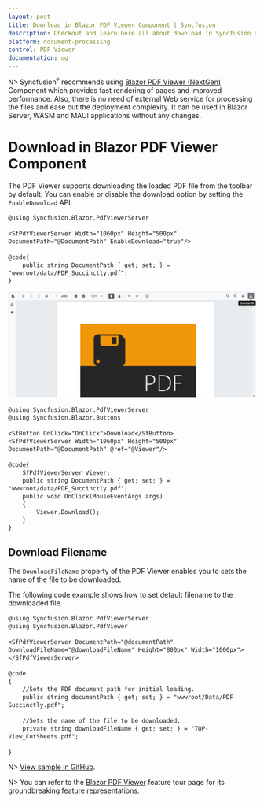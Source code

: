 ```yaml
---
layout: post
title: Download in Blazor PDF Viewer Component | Syncfusion
description: Checkout and learn here all about download in Syncfusion Blazor PDF Viewer component and much more details.
platform: document-processing
control: PDF Viewer
documentation: ug
---
```


N> Syncfusion<sup style="font-size:70%">&reg;</sup> recommends using [Blazor PDF Viewer (NextGen)](https://blazor.syncfusion.com/documentation/pdfviewer-2/getting-started/server-side-application) Component which provides fast rendering of pages and improved performance. Also, there is no need of external Web service for processing the files and ease out the deployment complexity. It can be used in Blazor Server, WASM and MAUI applications without any changes.

# Download in Blazor PDF Viewer Component

The PDF Viewer supports downloading the loaded PDF file from the toolbar by default. You can enable or disable the download option by setting the `EnableDownload` API.

```cshtml
@using Syncfusion.Blazor.PdfViewerServer

<SfPdfViewerServer Width="1060px" Height="500px" DocumentPath="@DocumentPath" EnableDownload="true"/>

@code{
    public string DocumentPath { get; set; } = "wwwroot/data/PDF_Succinctly.pdf";
}
```

![Blazor PDFViewer with Download Option](images/blazor-pdfviewer-download-option.png)


```cshtml
@using Syncfusion.Blazor.PdfViewerServer
@using Syncfusion.Blazor.Buttons

<SfButton OnClick="OnClick">Download</SfButton>
<SfPdfViewerServer Width="1060px" Height="500px" DocumentPath="@DocumentPath" @ref="@Viewer"/>

@code{
    SfPdfViewerServer Viewer;
    public string DocumentPath { get; set; } = "wwwroot/data/PDF_Succinctly.pdf";
    public void OnClick(MouseEventArgs args)
    {
        Viewer.Download();
    }
}
```

## Download Filename

The `DownloadFileName` property of the PDF Viewer enables you to sets the name of the file to be downloaded.

The following code example shows how to set default filename to the downloaded file.

```cshtml
@using Syncfusion.Blazor.PdfViewerServer
@using Syncfusion.Blazor.PdfViewer

<SfPdfViewerServer DocumentPath="@documentPath" DownloadFileName="@downloadFileName" Height="800px" Width="1000px"></SfPdfViewerServer>

@code
{
    //Sets the PDF document path for initial loading.
    public string documentPath { get; set; } = "wwwroot/Data/PDF Succinctly.pdf";

    //Sets the name of the file to be downloaded.
    private string downloadFileName { get; set; } = "TOP-View_CutSheets.pdf";

}
```
N> [View sample in GitHub](https://github.com/SyncfusionExamples/blazor-pdf-viewer-classic-examples/tree/master/Load%20and%20Save/Modify%20the%20file%20name).

N> You can refer to the [Blazor PDF Viewer](https://www.syncfusion.com/blazor-components/blazor-pdf-viewer) feature tour page for its groundbreaking feature representations.